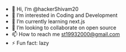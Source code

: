 - 👋 Hi, I’m @hackerShivam20
- 👀 I’m interested in Coding and Development
- 🌱 I’m currently learning next.js
- 💞️ I’m looking to collaborate on open source
- 📫 How to reach me st19932000@gmail.com
- ⚡ Fun fact: lazy

<!---
hackerShivam20/hackerShivam20 is a ✨ special ✨ repository because its `README.md` (this file) appears on your GitHub profile.
You can click the Preview link to take a look at your changes.
--->
